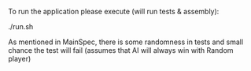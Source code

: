 To run the application please execute (will run tests & assembly):

./run.sh

As mentioned in MainSpec, there is some randomness in tests and small chance the test will fail 
(assumes that AI will always win with Random player)

